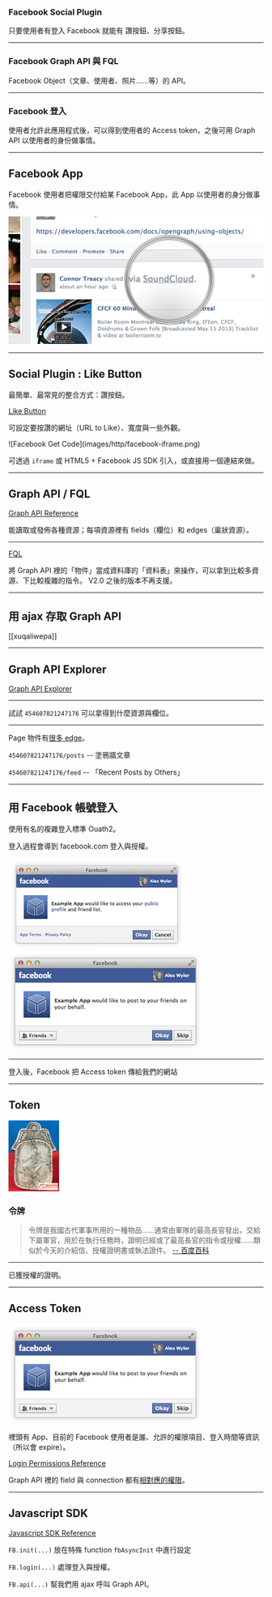 ### Facebook Social Plugin

只要使用者有登入 Facebook 就能有   讚按鈕、分享按鈕。

- - -

### Facebook Graph API 與 FQL

Facebook Object（文章、使用者、照片......等）的 API。

- - -

### Facebook 登入

使用者允許此應用程式後，可以得到使用者的 Access token，之後可用 Graph API 以使用者的身份做事情。

---

Facebook App
------------

Facebook 使用者把權限交付給某 Facebook App，此 App 以使用者的身分做事情。

![Facebook App attribution](images/http/app-attribution.png)

---

Social Plugin : Like Button
---------

最簡單、最常見的整合方式：讚按鈕。

[Like Button](https://developers.facebook.com/docs/reference/plugins/like/)

可設定要按讚的網址（URL to Like）、寬度與一些外觀。

<div class="row">
  <div class="span3 centered">
    ![Facebook Get Code](images/http/facebook-iframe.png)
  </div>
</div>

可透過 `iframe` 或 HTML5 + Facebook JS SDK 引入，或直接用一個連結來做。

---

Graph API / FQL
---------------

[Graph API Reference](https://developers.facebook.com/docs/reference/api/)

能讀取或發佈各種資源；每項資源裡有 fields（欄位）和 edges（巢狀資源）。

- - -

[FQL](https://developers.facebook.com/docs/reference/fql/)

將 Graph API 裡的「物件」當成資料庫的「資料表」來操作，可以拿到比較多資源、下比較複雜的指令。
V2.0 之後的版本不再支援。

---

用 ajax 存取 Graph API
------------

[[xuqaliwepa]]

---

Graph API Explorer
-------------------

[Graph API Explorer](https://developers.facebook.com/tools/explorer)

- - -

試試 `454607821247176` 可以拿得到什麼資源與欄位。

- - -

Page 物件有[很多 edge](https://developers.facebook.com/docs/graph-api/reference/page#edges)。

`454607821247176/posts` -- 塗鴉牆文章

`454607821247176/feed` -- 「Recent Posts by Others」

---

用 Facebook 帳號登入
----------

使用有名的複雜登入標準 Ouath2。

登入過程會導到 facebook.com 登入與授權。

![登入畫面](images/http/login.png) ![進階授權畫面](images/http/extended.png)

- - -

登入後，Facebook 把 Access token 傳給我們的網站

---

Token
-----

![令牌](images/http/token.jpg)

### 令牌

> 令牌是我國古代軍事所用的一種物品......通常由軍隊的最高長官發出，交給下屬軍官，用於在執行任務時，證明已經或了最高長官的指令或授權......類似於今天的介紹信、授權證明書或執法證件。
<a href="http://baike.baidu.com/view/544102.htm">-- 百度百科</a>

<div class="fragment">
  <hr>

  已獲授權的證明。
</div>

---

Access Token
------------

![進階授權畫面](images/http/extended.png)

裡頭有 App、目前的 Facebook 使用者是誰、允許的權限項目、登入時間等資訊（所以會 expire）。

[Login Permissions Reference](https://developers.facebook.com/docs/reference/login/#permissions)

Graph API 裡的 field 與 connection 都有[相對應的權限](https://developers.facebook.com/docs/graph-api/reference/page)。

---

Javascript SDK
-------------

[Javascript SDK Reference](https://developers.facebook.com/docs/javascript/reference)

`FB.init(...)` 放在特殊 function `fbAsyncInit` 中進行設定

`FB.login(...)` 處理登入與授權。

`FB.api(...)` 幫我們用 ajax 呼叫 Graph API。
